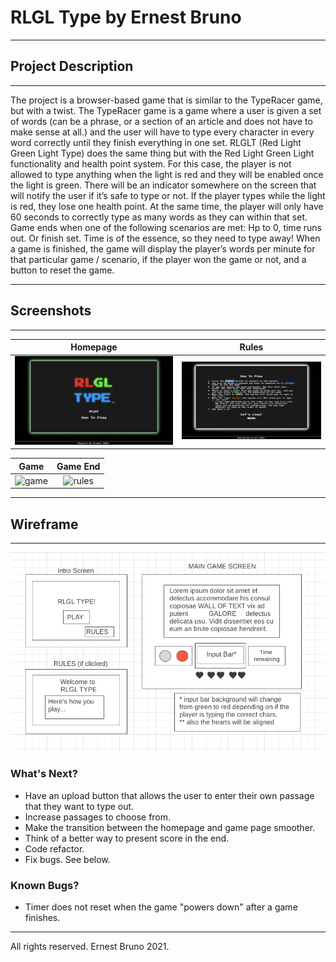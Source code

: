 # RLGL Type by Ernest Bruno
-----------
## Project Description
-----------
The project is a browser-based game that is similar to the TypeRacer game, but with a twist. The TypeRacer game is a game where a user is given a set of words (can be a phrase, or a section of an article and does not have to make sense at all.) and the user will have to type every character in every word correctly until they finish everything in one set. RLGLT (Red Light Green Light Type) does the same thing but with the Red Light Green Light functionality and health point system. For this case, the player is not allowed to type anything when the light is red and they will be enabled once the light is green. There will be an indicator somewhere on the screen that will notify the user if it’s safe to type or not. If the player types while the light is red, they lose one health point. At the same time, the player will only have 60 seconds to correctly type as many words as they can within that set. Game ends when one of the following scenarios are met: Hp to 0, time runs out. Or finish set. Time is of the essence, so they need to type away! When a game is finished, the game will display the player’s words per minute for that particular game / scenario, if the player won the game or not, and a button to reset the game.

---
## Screenshots
---
|Homepage  |  Rules   |
|:------------------------:|:-------------:|
![homepage](assets/img/rlgltype-menu.png)  |  ![rules](assets/img/rlgltype-rules.png)

|  Game  |  Game End   
:-----------:|:----------:|
![game](assets/img/rlgl-game.png)  |  ![rules](assets/img/rlgl-end.png)

------
## Wireframe
------
![Wireframe](assets/img/wireframe.png)


### What's Next?
- Have an upload button that allows the user to enter their own passage that they want to type out.
- Increase passages to choose from.
- Make the transition between the homepage and game page smoother.
- Think of a better way to present score in the end. 
- Code refactor.
- Fix bugs. See below.

### Known Bugs?
- Timer does not reset when the game "powers down" after a game finishes.



---
All rights reserved. Ernest Bruno 2021.